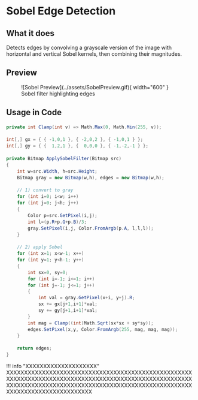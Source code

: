 # **Sobel Edge Detection**

## What it does

Detects edges by convolving a grayscale version of the image with horizontal and vertical Sobel kernels, then combining their magnitudes.

## Preview

<figure markdown="span">
  ![Sobel Preview](../assets/SobelPreview.gif){ width="600" }
  <figcaption>Sobel filter highlighting edges</figcaption>
</figure>

## Usage in Code

```csharp title="Sobel.cs"
private int Clamp(int v) => Math.Max(0, Math.Min(255, v));

int[,] gx = { { -1,0,1 }, { -2,0,2 }, { -1,0,1 } };
int[,] gy = { {  1,2,1 }, {  0,0,0 }, { -1,-2,-1 } };

private Bitmap ApplySobelFilter(Bitmap src)
{
    int w=src.Width, h=src.Height;
    Bitmap gray = new Bitmap(w,h), edges = new Bitmap(w,h);

    // 1) convert to gray
    for (int i=0; i<w; i++)
    for (int j=0; j<h; j++)
    {
        Color p=src.GetPixel(i,j);
        int l=(p.R+p.G+p.B)/3;
        gray.SetPixel(i,j, Color.FromArgb(p.A, l,l,l));
    }

    // 2) apply Sobel
    for (int x=1; x<w-1; x++)
    for (int y=1; y<h-1; y++)
    {
        int sx=0, sy=0;
        for (int i=-1; i<=1; i++)
        for (int j=-1; j<=1; j++)
        {
            int val = gray.GetPixel(x+i, y+j).R;
            sx += gx[j+1,i+1]*val;
            sy += gy[j+1,i+1]*val;
        }
        int mag = Clamp((int)Math.Sqrt(sx*sx + sy*sy));
        edges.SetPixel(x,y, Color.FromArgb(255, mag, mag, mag));
    }

    return edges;
}
```

!!! info "XXXXXXXXXXXXXXXXXXXX"
    XXXXXXXXXXXXXXXXXXXXXXXXXXXXXXXXXXXXXXXXXXXXXXXXXXXXXXXXXXXXXXXXXXXXXXXXXXXXXXXXXXXXXXXXXXXXXXXXXXXXXXXXXXXXXXXXXXXXXXXXXXXXXXXXXXXXXXXXXXXXXXXXXXXXXXXXXXXXXXXXXXXXXXXXXXXXXXXXXXXX
